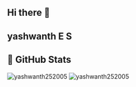 ## Hi there 👋

<!--
**yashwanth252005/yashwanth252005** is a ✨ _special_ ✨ repository because its `README.md` (this file) appears on your GitHub profile.
re are some ideas to get you started:

- 🔭 I’m currently working on ...
- 🌱 I’m currently learning ...
- 👯 I’m looking to collaborate on ...
- 🤔 I’m looking for help with ...
- 💬 Ask me about ...
- 📫 How to reach me: ...
- 😄 Pronouns: ...
- ⚡ Fun fact: ...
-->
## yashwanth E S

## 🚀 GitHub Stats

<img src="https://github-readme-stats.vercel.app/api?username=yashwanth252005&show_icons=true&locale=en&theme=tokyonight" alt="yashwanth252005" />

<img src="https://github-readme-streak-stats.herokuapp.com?user=yashwanth252005" alt="yashwanth252005" />
